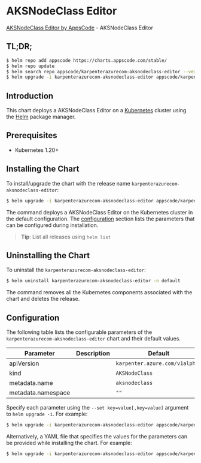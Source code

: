 # AKSNodeClass Editor

[AKSNodeClass Editor by AppsCode](https://appscode.com) - AKSNodeClass Editor

## TL;DR;

```bash
$ helm repo add appscode https://charts.appscode.com/stable/
$ helm repo update
$ helm search repo appscode/karpenterazurecom-aksnodeclass-editor --version=v0.27.0
$ helm upgrade -i karpenterazurecom-aksnodeclass-editor appscode/karpenterazurecom-aksnodeclass-editor -n default --create-namespace --version=v0.27.0
```

## Introduction

This chart deploys a AKSNodeClass Editor on a [Kubernetes](http://kubernetes.io) cluster using the [Helm](https://helm.sh) package manager.

## Prerequisites

- Kubernetes 1.20+

## Installing the Chart

To install/upgrade the chart with the release name `karpenterazurecom-aksnodeclass-editor`:

```bash
$ helm upgrade -i karpenterazurecom-aksnodeclass-editor appscode/karpenterazurecom-aksnodeclass-editor -n default --create-namespace --version=v0.27.0
```

The command deploys a AKSNodeClass Editor on the Kubernetes cluster in the default configuration. The [configuration](#configuration) section lists the parameters that can be configured during installation.

> **Tip**: List all releases using `helm list`

## Uninstalling the Chart

To uninstall the `karpenterazurecom-aksnodeclass-editor`:

```bash
$ helm uninstall karpenterazurecom-aksnodeclass-editor -n default
```

The command removes all the Kubernetes components associated with the chart and deletes the release.

## Configuration

The following table lists the configurable parameters of the `karpenterazurecom-aksnodeclass-editor` chart and their default values.

|     Parameter      | Description |                  Default                  |
|--------------------|-------------|-------------------------------------------|
| apiVersion         |             | <code>karpenter.azure.com/v1alpha2</code> |
| kind               |             | <code>AKSNodeClass</code>                 |
| metadata.name      |             | <code>aksnodeclass</code>                 |
| metadata.namespace |             | <code>""</code>                           |


Specify each parameter using the `--set key=value[,key=value]` argument to `helm upgrade -i`. For example:

```bash
$ helm upgrade -i karpenterazurecom-aksnodeclass-editor appscode/karpenterazurecom-aksnodeclass-editor -n default --create-namespace --version=v0.27.0 --set apiVersion=karpenter.azure.com/v1alpha2
```

Alternatively, a YAML file that specifies the values for the parameters can be provided while
installing the chart. For example:

```bash
$ helm upgrade -i karpenterazurecom-aksnodeclass-editor appscode/karpenterazurecom-aksnodeclass-editor -n default --create-namespace --version=v0.27.0 --values values.yaml
```
